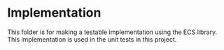 ﻿
# Implementation

This folder is for making a testable implementation using the ECS library.
This implementation is used in the unit tests in this project.